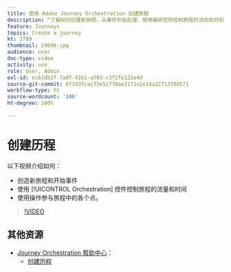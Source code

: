 ```yaml
---
title: 使用 Adobe Journey Orchestration 创建旅程
description: “了解如何创建新旅程、从事件开始处理、使用编排控件控制旅程的流向和时机以及使用操作参与旅程中的各个阶段。”
feature: Journeys
topics: Create a journey
kt: 2789
thumbnail: 29696.jpg
audience: user
doc-type: video
activity: use
role: User, Admin
exl-id: ec61db2f-7a0f-4161-af03-c3f2fe122e4d
source-git-commit: 6f3d3fcac73e5c770ae3171e2e14a22713f0d571
workflow-type: ht
source-wordcount: '106'
ht-degree: 100%

---
```


# 创建历程

以下视频介绍如何：

* 创造新旅程和开始事件
* 使用 [!UICONTROL Orchestration] 控件控制旅程的流量和时间
* 使用操作参与旅程中的各个点。

>[!VIDEO](https://video.tv.adobe.com/v/29696?quality=12)

## 其他资源

* [Journey Orchestration 帮助中心](https://docs.adobe.com/content/help/zh-Hans/journeys/using/journey-orchestration-home.html)：
   * [创建历程](https://docs.adobe.com/content/help/zh-Hans/journeys/using/building-journeys/about-journey-building/journey.html)
